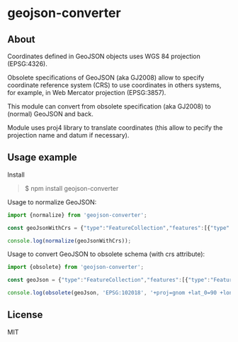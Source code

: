 geojson-converter
================

About
-------

Coordinates defined in GeoJSON objects uses WGS 84 projection (EPSG:4326).

Obsolete specifications of GeoJSON (aka GJ2008) allow to specify coordinate reference system (CRS) to use coordinates in others systems, for example, in Web Mercator projection (EPSG:3857).

This module can convert from obsolete specification (aka GJ2008) to (normal) GeoJSON and back.

Module uses proj4 library to translate coordinates (this allow to pecify the projection name and datum if necessary).

Usage example
-------

Install
>$ npm install geojson-converter


Usage to normalize GeoJSON:

```js
import {normalize} from 'geojson-converter';

const geoJsonWithCrs = {"type":"FeatureCollection","features":[{"type":"Feature","properties":{"name":"building"},"geometry":{"coordinates":[[[4327063.487520801,7530792.175331439],[4327079.9973121025,7530744.296936532],[4327110.815589298,7530753.652485012],[4327092.104492462,7530803.181859037],[4327063.487520801,7530792.175331439]]],"type":"Polygon"}}],"crs":{"type":"name","properties":{"name":"urn:ogc:def:crs:EPSG::3857"}}};

console.log(normalize(geoJsonWithCrs));

```

Usage to convert GeoJSON to obsolete schema (with crs attribute):
```js
import {obsolete} from 'geojson-converter';

const geoJson = {"type":"FeatureCollection","features":[{"type":"Feature","properties":{"name":"building"},"geometry":{"coordinates":[[[38.87067266195456,55.86098927010207],[38.8708209719332,55.860747896682426],[38.871097817227536,55.86079506172163],[38.87092973258484,55.861044758032676],[38.87067266195456,55.86098927010207]]],"type":"Polygon"}}]};

console.log(obsolete(geoJson, 'EPSG:102018', '+proj=gnom +lat_0=90 +lon_0=0 +x_0=6300000 +y_0=6300000 +ellps=WGS84 +datum=WGS84 +units=m +no_defs'));

```

License
-------

MIT